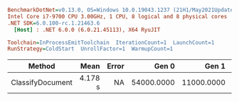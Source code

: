 ``` ini

BenchmarkDotNet=v0.13.0, OS=Windows 10.0.19043.1237 (21H1/May2021Update)
Intel Core i7-9700 CPU 3.00GHz, 1 CPU, 8 logical and 8 physical cores
.NET SDK=6.0.100-rc.1.21463.6
  [Host] : .NET 6.0.0 (6.0.21.45113), X64 RyuJIT

Toolchain=InProcessEmitToolchain  IterationCount=1  LaunchCount=1  
RunStrategy=ColdStart  UnrollFactor=1  WarmupCount=1  

```
|           Method |    Mean | Error |      Gen 0 |      Gen 1 |     Gen 2 | Allocated |
|----------------- |--------:|------:|-----------:|-----------:|----------:|----------:|
| ClassifyDocument | 4.178 s |    NA | 54000.0000 | 11000.0000 | 2000.0000 |    342 MB |
